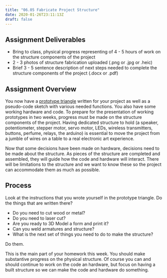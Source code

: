 ```yaml
---
title: "06.05 Fabricate Project Structure"
date: 2020-01-26T23:11:13Z
draft: false
---
```


## Assignment Deliverables

- Bring to class, physical progress representing of 4 - 5 hours of work on the structure components of the project
- 2 - 3 photos of structure fabrication uploaded (.png or .jpg or .heic)
- Brief 3 - 5 sentence description of next steps needed to complete the structure components of the project (.docx or .pdf)

## Assignment Overview

You now have a [prototype triangle](../../../../electronics/prototyping-triangle.md) written for your project as well as a pseudo-code sketch with various needed functions. You also have some working hardware and code. To prepare for the presentation of working prototypes in two weeks, progress must be made on the structure components of the project. Having dedicated structure to hold (a speaker, potentiometer, stepper motor, servo motor, LEDs, wireless transmitters, buttons, perfume, relays, the arduino) is essential to move the project from a jumble of wires on a table to a real electronic art experience.

Now that some decisions have been made on hardware, decisions need to be made about the structure. As pieces of the structure are completed and assembled, they will guide how the code and hardware will interact. There will be limitations to the structure and we want to know these so the project can accommodate them as much as possible.

## Process

Look at the instructions that you wrote yourself in the prototype triangle. Do the things that are written there?

- Do you need to cut wood or metal?
- Do you need to laser cut?
- Are you ready to 3D Model a form and print it?
- Can you weld armatures and structure?
- What is the next set of things you need to do to make the structure?

Do them.

This is the main part of your homework this week. You should make substantive progress on the physical structure. Of course you can and should continue to work on the code an hardware, but focus on having a built structure so we can make the code and hardware do something.
